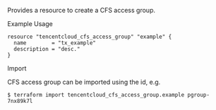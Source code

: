 Provides a resource to create a CFS access group.

Example Usage

```hcl
resource "tencentcloud_cfs_access_group" "example" {
  name        = "tx_example"
  description = "desc."
}
```

Import

CFS access group can be imported using the id, e.g.

```
$ terraform import tencentcloud_cfs_access_group.example pgroup-7nx89k7l
```